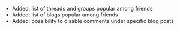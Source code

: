 - Added: list of threads and groups popular among friends
- Added: list of blogs popular among friends
- Added: possibility to disable comments under specific blog posts
